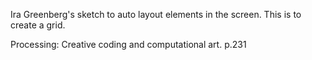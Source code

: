 Ira Greenberg's sketch to auto layout elements in the screen. This is to create a grid.

Processing: Creative coding and computational art. 
p.231
